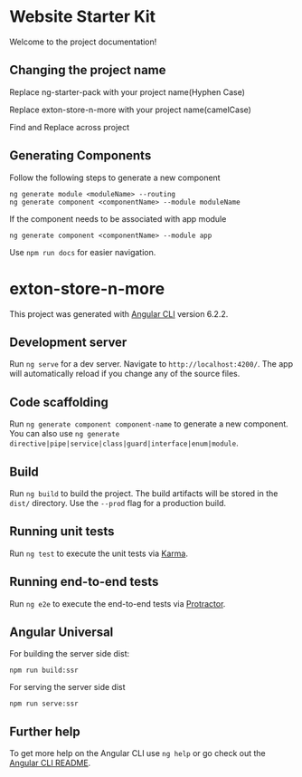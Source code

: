 # Website Starter Kit

Welcome to the project documentation!

## Changing the project name
Replace ng-starter-pack with your project name(Hyphen Case)

Replace exton-store-n-more with your project name(camelCase)

Find and Replace across project

## Generating Components
Follow the following steps to generate a new component
```
ng generate module <moduleName> --routing
ng generate component <componentName> --module moduleName
```
If the component needs to be associated with app module
```
ng generate component <componentName> --module app
```

Use `npm run docs` for easier navigation.

# exton-store-n-more

This project was generated with [Angular CLI](https://github.com/angular/angular-cli) version 6.2.2.

## Development server

Run `ng serve` for a dev server. Navigate to `http://localhost:4200/`. The app will automatically reload if you change any of the source files.

## Code scaffolding

Run `ng generate component component-name` to generate a new component. You can also use `ng generate directive|pipe|service|class|guard|interface|enum|module`.

## Build

Run `ng build` to build the project. The build artifacts will be stored in the `dist/` directory. Use the `--prod` flag for a production build.

## Running unit tests

Run `ng test` to execute the unit tests via [Karma](https://karma-runner.github.io).

## Running end-to-end tests

Run `ng e2e` to execute the end-to-end tests via [Protractor](http://www.protractortest.org/).

## Angular Universal
For building the server side dist:
```
npm run build:ssr
```
For serving the server side dist
```
npm run serve:ssr
```

## Further help

To get more help on the Angular CLI use `ng help` or go check out the [Angular CLI README](https://github.com/angular/angular-cli/blob/master/README.md).
